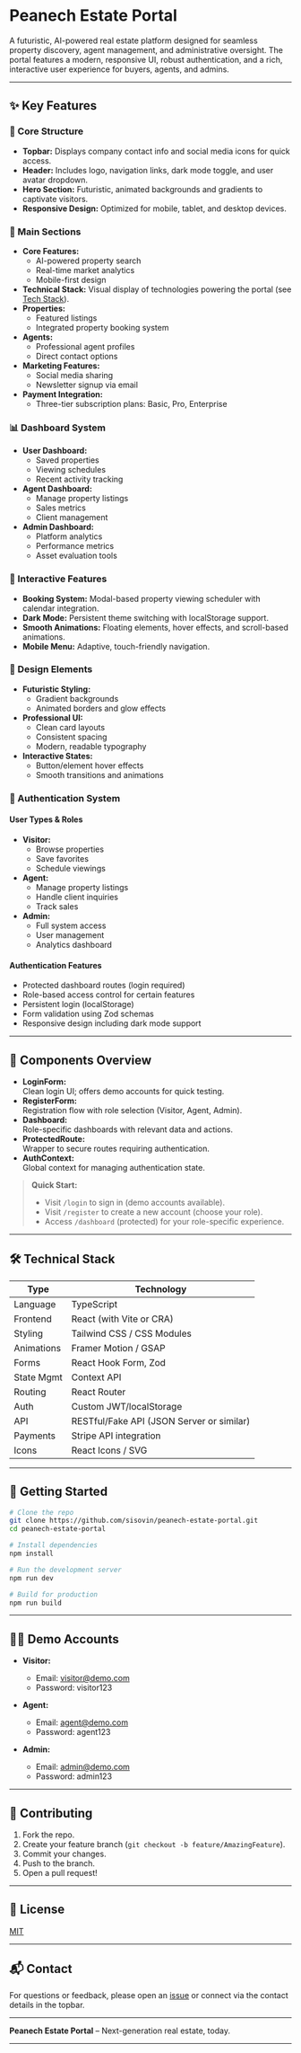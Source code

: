 # Peanech Estate Portal

A futuristic, AI-powered real estate platform designed for seamless property discovery, agent management, and administrative oversight. The portal features a modern, responsive UI, robust authentication, and a rich, interactive user experience for buyers, agents, and admins.

---

## ✨ Key Features

### 🎯 Core Structure

- **Topbar:** Displays company contact info and social media icons for quick access.
- **Header:** Includes logo, navigation links, dark mode toggle, and user avatar dropdown.
- **Hero Section:** Futuristic, animated backgrounds and gradients to captivate visitors.
- **Responsive Design:** Optimized for mobile, tablet, and desktop devices.

### 🏢 Main Sections

- **Core Features:**  
  - AI-powered property search  
  - Real-time market analytics  
  - Mobile-first design
- **Technical Stack:** Visual display of technologies powering the portal (see [Tech Stack](#-technical-stack)).
- **Properties:**  
  - Featured listings  
  - Integrated property booking system
- **Agents:**  
  - Professional agent profiles  
  - Direct contact options
- **Marketing Features:**  
  - Social media sharing  
  - Newsletter signup via email
- **Payment Integration:**  
  - Three-tier subscription plans: Basic, Pro, Enterprise

### 📊 Dashboard System

- **User Dashboard:**  
  - Saved properties  
  - Viewing schedules  
  - Recent activity tracking
- **Agent Dashboard:**  
  - Manage property listings  
  - Sales metrics  
  - Client management
- **Admin Dashboard:**  
  - Platform analytics  
  - Performance metrics  
  - Asset evaluation tools

### 💫 Interactive Features

- **Booking System:** Modal-based property viewing scheduler with calendar integration.
- **Dark Mode:** Persistent theme switching with localStorage support.
- **Smooth Animations:** Floating elements, hover effects, and scroll-based animations.
- **Mobile Menu:** Adaptive, touch-friendly navigation.

### 🎨 Design Elements

- **Futuristic Styling:**  
  - Gradient backgrounds  
  - Animated borders and glow effects
- **Professional UI:**  
  - Clean card layouts  
  - Consistent spacing  
  - Modern, readable typography
- **Interactive States:**  
  - Button/element hover effects  
  - Smooth transitions and animations

### 🔐 Authentication System

#### **User Types & Roles**

- **Visitor:**  
  - Browse properties  
  - Save favorites  
  - Schedule viewings
- **Agent:**  
  - Manage property listings  
  - Handle client inquiries  
  - Track sales
- **Admin:**  
  - Full system access  
  - User management  
  - Analytics dashboard

#### **Authentication Features**

- Protected dashboard routes (login required)
- Role-based access control for certain features
- Persistent login (localStorage)
- Form validation using Zod schemas
- Responsive design including dark mode support

---

## 📱 Components Overview

- **LoginForm:**  
  Clean login UI; offers demo accounts for quick testing.
- **RegisterForm:**  
  Registration flow with role selection (Visitor, Agent, Admin).
- **Dashboard:**  
  Role-specific dashboards with relevant data and actions.
- **ProtectedRoute:**  
  Wrapper to secure routes requiring authentication.
- **AuthContext:**  
  Global context for managing authentication state.

> **Quick Start:**  
> - Visit `/login` to sign in (demo accounts available).  
> - Visit `/register` to create a new account (choose your role).  
> - Access `/dashboard` (protected) for your role-specific experience.

---

## 🛠️ Technical Stack

| Type        | Technology                     |
|-------------|-------------------------------|
| Language    | TypeScript                    |
| Frontend    | React (with Vite or CRA)      |
| Styling     | Tailwind CSS / CSS Modules    |
| Animations  | Framer Motion / GSAP          |
| Forms       | React Hook Form, Zod          |
| State Mgmt  | Context API                   |
| Routing     | React Router                  |
| Auth        | Custom JWT/localStorage       |
| API         | RESTful/Fake API (JSON Server or similar) |
| Payments    | Stripe API integration        |
| Icons       | React Icons / SVG             |

---

## 🚀 Getting Started

```bash
# Clone the repo
git clone https://github.com/sisovin/peanech-estate-portal.git
cd peanech-estate-portal

# Install dependencies
npm install

# Run the development server
npm run dev

# Build for production
npm run build
```

---

## 🧑‍💻 Demo Accounts

- **Visitor:**  
  - Email: visitor@demo.com  
  - Password: visitor123

- **Agent:**  
  - Email: agent@demo.com  
  - Password: agent123

- **Admin:**  
  - Email: admin@demo.com  
  - Password: admin123

---

## 🤝 Contributing

1. Fork the repo.
2. Create your feature branch (`git checkout -b feature/AmazingFeature`).
3. Commit your changes.
4. Push to the branch.
5. Open a pull request!

---

## 📄 License

[MIT](LICENSE)

---

## 📬 Contact

For questions or feedback, please open an [issue](https://github.com/sisovin/peanech-estate-portal/issues) or connect via the contact details in the topbar.

---

**Peanech Estate Portal** – Next-generation real estate, today.

---

